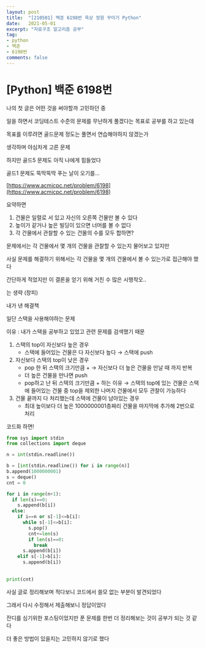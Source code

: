 ```yaml
---
layout: post
title:  "[210501] 백준 6198번 옥상 정원 꾸미기 Python"
date:   2021-05-01
excerpt: "자료구조 알고리즘 공부"
tag:
- python 
- 백준
- 6198번
comments: false
---
```


# [Python] 백준 6198번

나의 첫 글은 어떤 것을 써야할까 고민하던 중

일을 하면서 코딩테스트 수준의 문제를 무난하게 풀겠다는 목표로 공부를 하고 있는데 

목표를 이루려면 골드문제 정도는 풀면서 연습해야하지 않겠는가 

생각하며 야심차게 고른 문제

하지만 골드5 문제도 아직 나에게 힘들었다

골드1 문제도 뚝딱뚝딱 푸는 날이 오기를...

[https://www.acmicpc.net/problem/6198](https://www.acmicpc.net/problem/6198)

요약하면

1. 건물은 일렬로 서 있고 자신의 오른쪽 건물만 볼 수 있다
2. 높이가 같거나 높은 빌딩이 있으면 너머를 볼 수 없다
3. 각 건물에서 관찰할 수 있는 건물의 수를 모두 합하면?

문제에서는 각 건물에서 몇 개의 건물을 관찰할 수 있는지 물어보고 있지만

사실 문제를 해결하기 위해서는 각 건물을 몇 개의 건물에서 볼 수 있는가로 접근해야 했다

간단하게 적었지만 이 결론을 얻기 위해 거친 수 많은 시행착오..

는 생략 (창피)

내가 낸 해결책

일단 스택을 사용해야하는 문제

이유 : 내가 스택을 공부하고 있었고 관련 문제를 검색했기 때문

1. 스택의 top이 자신보다 높은 경우
    - 스택에 들어있는 건물은 다 자신보다 높다 → 스택에 push
2. 자신보다 스택의 top이 낮은 경우
    - pop 한 뒤 스택의 크기만큼 + → 자신보다 더 높은 건물을 만날 때 까지 반복
    - 더 높은 건물을 만나면 push
    - pop하고 난 뒤 스택의 크기만큼 + 하는 이유 → 스택의 top에 있는 건물은 스택에 들어있는 건물 중 top을 제외한 나머지 건물에서 모두 관찰이 가능하다
3. 건물 끝까지 다 처리했는데 스택에 건물이 남아있는 경우
    - 최대 높이보다 더 높은 1000000001층짜리 건물을 마지막에 추가해 2번으로 처리

코드화 하면!

```python
from sys import stdin
from collections import deque

n = int(stdin.readline())

b = [int(stdin.readline()) for i in range(n)]
b.append(1000000001)
s = deque()
cnt = 0

for i in range(n+1):
  if len(s)==0:
    s.append(b[i])
  else:
    if i==n or s[-1]<=b[i]:
      while s[-1]<=b[i]:
        s.pop()
        cnt+=len(s)
        if len(s)==0:
          break 
      s.append(b[i])
    elif s[-1]>b[i]:
      s.append(b[i])
    
    
print(cnt)
```

사실 글로 정리해보며 적다보니 코드에서 쓸모 없는 부분이 발견되었다

그래서 다시 수정해서 제출해보니 정답이었다

잔디를 심기위한 포스팅이었지만 푼 문제를 한번 더 정리해보는 것이 공부가 되는 것 같다

더 좋은 방법이 있을지는 고민하지 않기로 했다
